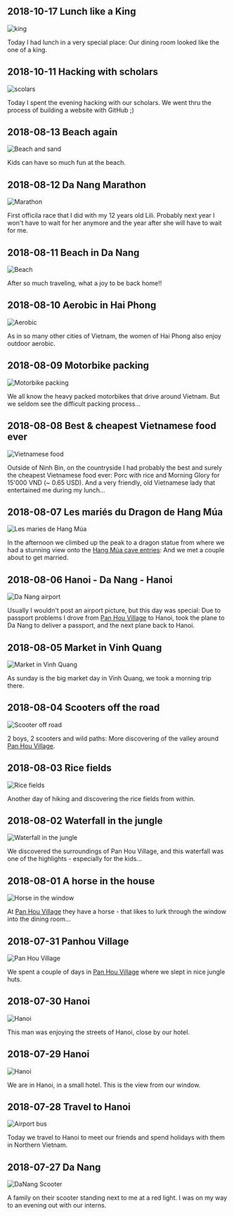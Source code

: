 ## 2018-10-17 Lunch like a King

![king](2018-10-17-lunch-king.jpg)

Today I had lunch in a very special place: Our dining room looked like the one of a king.


## 2018-10-11 Hacking with scholars

![scolars](2018-10-11-hacking-with-scholars.jpg)

Today I spent the evening hacking with our scholars. We went thru the process of building a website with GitHub ;)

## 2018-08-13 Beach again

![Beach and sand](2018-08-13-beach.jpg)

Kids can have so much fun at the beach.

## 2018-08-12 Da Nang Marathon

![Marathon](2018-08-12-marathon.jpg)

First officila race that I did with my 12 years old Lili. Probably next year I won't have to wait for her anymore and the year after she will have to wait for me.

## 2018-08-11 Beach in Da Nang

![Beach](2018-08-11-beach.jpg)

After so much traveling, what a joy to be back home!!

## 2018-08-10 Aerobic in Hai Phong

![Aerobic](2018-08-10-aerobic_in_hai_phong.png)

As in so many other cities of Vietnam, the women of Hai Phong also enjoy outdoor aerobic.

## 2018-08-09 Motorbike packing

![Motorbike packing](2018-08-09-motorbike_packing.jpg)

We all know the heavy packed motorbikes that drive around Vietnam. But we seldom see the difficult packing process...

## 2018-08-08 Best & cheapest Vietnamese food ever

![Vietnamese food](2018-08-08-vietnam_food.jpg)

Outside of Ninh Bin, on the countryside I had probably the best and surely the cheapest Vietnamese food ever: Porc with rice and Morning Glory for 15'000 VND (~ 0.65 USD). And a very friendly, old Vietnamese lady that entertained me during my lunch...

## 2018-08-07 Les mariés du Dragon de Hang Múa

![Les maries de Hang Múa](2018-08-07-les_maries_de_hang_mua.jpg)

In the afternoon we climbed up the peak to a dragon statue from where we had a stunning view onto the [Hang Múa cave entries](https://goo.gl/maps/v5qtEdVBWHQ2): And we met a couple about to get married.

## 2018-08-06 Hanoi - Da Nang - Hanoi

![Da Nang airport](2018-08-06-da_nang_airport.jpg)

Usually I wouldn't post an airport picture, but this day was special: Due to passport problems I drove from [Pan Hou Village](https://www.panhou-village.com/en/) to Hanoi, took the plane to Da Nang to deliver a passport, and the next plane back to Hanoi.

## 2018-08-05 Market in  Vinh Quang

![Market in  Vinh Quang](2018-08-05-market.jpg)

As sunday is the big market day in Vinh Quang, we took a morning trip there.

## 2018-08-04 Scooters off the road

![Scooter off road](2018-08-04-motorbike_offroad.jpg)

2 boys, 2 scooters and wild paths: More discovering of the valley around [Pan Hou Village](https://www.panhou-village.com/en/).

## 2018-08-03 Rice fields

![Rice fields](2018-08-03-rice_fields.jpg)

Another day of hiking and discovering the rice fields from within.

## 2018-08-02 Waterfall in the jungle

![Waterfall in the jungle](2018-08-02-waterfall_in_the_jungle.jpg)

We discovered the surroundings of Pan Hou Village, and this waterfall was one of the highlights - especially for the kids...

## 2018-08-01 A horse in the house

![Horse in the window](2018-08-01-horse_in_window.jpg)

At [Pan Hou Village](https://www.panhou-village.com/en/) they have a horse - that likes to lurk through the window into the dining room...

## 2018-07-31 Panhou Village

![Pan Hou Village](2018-07-31-jungle_huts.jpg)

We spent a couple of days in [Pan Hou Village](https://www.panhou-village.com/en/) where we slept in nice jungle huts.

## 2018-07-30 Hanoi

![Hanoi](2018-07-30-hanoi.jpg)

This man was enjoying the streets of Hanoi, close by our hotel.

## 2018-07-29 Hanoi

![Hanoi](2018-07-29-hanoi.jpg)

We are in Hanoi, in a small hotel. This is the view from our window.

## 2018-07-28 Travel to Hanoi

![Airport bus](2018-07-28-travel_to_hanoi.jpg)

Today we travel to Hanoi to meet our friends and spend holidays with them in Northern Vietnam.

## 2018-07-27 Da Nang

![DaNang Scooter](2018-07-27-danang_scooter.jpg)

A family on their scooter standing next to me at a red light. I was on my way to an evening out with our interns.